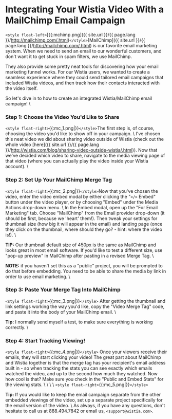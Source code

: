 # Integrating Your Wistia Video With a MailChimp Email Campaign


`<style float-left>`[{{:mchimp.png]({{ site.url }}/{{ page.lang }}/http://mailchimp.com/.html)`</style>`[MailChimp]({{ site.url }}/{{ page.lang }}/http://mailchimp.com/.html) is our favorite email marketing system.  When we need to send an email to our wonderful customers, and don't want it to get stuck in spam filters, we use MailChimp.

They also provide some pretty neat tools for discovering how your email marketing funnel works.  For our Wistia users, we wanted to create a seamless experience where they could send tailored email campaigns that included Wistia videos, and then track how their contacts interacted with the video itself.

So let's dive in to how to create an integrated Wistia/MailChimp email campaign!
\\
### Step 1: Choose the Video You'd Like to Share

`<style float-right>`{{:mc_1.png|}}`</style>`The first step is, of course, choosing the video you'd like to show off in your campaign.
\\
I've chosen this neat video we did about sharing video outside of Wistia (check out the whole video [here]({{ site.url }}/{{ page.lang }}/http://wistia.com/blog/sharing-video-outside-wistia/.html)).  Now that we've decided which video to share, navigate to the media viewing page of that video (where you can actually play the video inside your Wistia account).
\\
### Step 2: Set Up Your MailChimp Merge Tag

`<style float-right>`{{:mc_2.png|}}`</style>`Now that you've chosen the video, enter the video embed modal by either clicking the "`</>` Embed" button under the video player, or by choosing "Embed" under the Media Actions drop-down menu.
\\
In the Embed modal, open up the "For Email Marketing" tab.  Choose "MailChimp" from the Email provider drop-down (it should be first, because we 'heart' them!).  Then tweak your settings for thumbnail size (how big it will appear in the email) and landing page (once they click on the thumbnail, where should they go? - hint: where the video is!).
\\

**TIP:** Our thumbnail default size of 450px is the same as MailChimp and looks great in most email software.  If you'd like to test a different size, use "pop-up preview" in MailChimp after pasting in a revised Merge Tag.
\\

**NOTE:** if you haven't set this as a "public" project, you will be prompted to do that before embedding.  You need to be able to share the media by link in order to use email marketing.
\\
### Step 3: Paste Your Merge Tag Into MailChimp

`<style float-right>`{{:mc_3.png|}}`</style>`
After getting the thumbnail and link settings working the way you'd like, copy the "Video Merge Tag" code, and paste it into the body of your MailChimp email.
\\

**Tip:** I normally send myself a test, to make sure everything is working correctly.
\\
### Step 4: Start Tracking Viewing!

`<style float-right>`{{:mc_4.png|}}`</style>`
Once your viewers receive their emails, they will start clicking your video!  The great part about MailChimp and Wistia together is that the merge tag has your recipient's email address built in - so when tracking the stats you can see exactly which emails watched the video, and up to the second how much they watched.  Now how cool is that? Make sure you check in the "Public and Embed Stats" for the viewing stats.
\\
\\
\\
\\
`<style float-right>`{{:mc_5.png|}}`</style>`

**Tip:** If you would like to keep the email campaign separate from the other embedded viewings of the video, set up a separate project specifically for the email version of the video.
\\
As always, if you have any questions, don't hesitate to call us at 888.494.7842 or email us, `<support@wistia.com>`.

